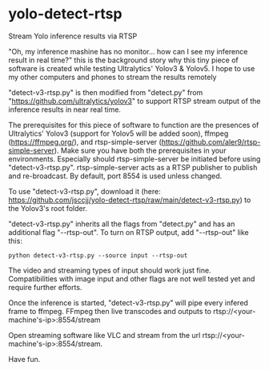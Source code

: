 # yolo-detect-rtsp
Stream Yolo inference results via RTSP

"Oh, my inference mashine has no monitor... how can I see my inference result in real time?" this is the background story why this tiny piece of software is created while testing Ultralytics' Yolov3 & Yolov5. I hope to use my other computers and phones to stream the results remotely

"detect-v3-rtsp.py" is then modified from "detect.py" from "https://github.com/ultralytics/yolov3" to support RTSP stream output of the inference results in near real time.

The prerequisites for this piece of software to function are the presences of Ultralytics' Yolov3 (support for Yolov5 will be added soon), ffmpeg (https://ffmpeg.org/), and rtsp-simple-server (https://github.com/aler9/rtsp-simple-server). Make sure you have both the prerequisites in your environments. Especially should rtsp-simple-server be initiated before using "detect-v3-rtsp.py". rtsp-simple-server acts as a RTSP publisher to publish and re-broadcast. By default, port 8554 is used unless changed.

To use "detect-v3-rtsp.py", download it (here: https://github.com/jsccjj/yolo-detect-rtsp/raw/main/detect-v3-rtsp.py) to the Yolov3's root folder.

"detect-v3-rtsp.py" inherits all the flags from "detect.py" and has an additional flag "--rtsp-out". To turn on RTSP output, add "--rtsp-out" like this:

`python detect-v3-rtsp.py --source input --rtsp-out`

The video and streaming types of input should work just fine. Compatibilities with image input and other flags are not well tested yet and require further efforts.

Once the inference is started, "detect-v3-rtsp.py" will pipe every infered frame to ffmpeg. FFmpeg then live transcodes and outputs to rtsp://<your-machine's-ip>:8554/stream

Open streaming software like VLC and stream from the url rtsp://<your-machine's-ip>:8554/stream.

Have fun.

